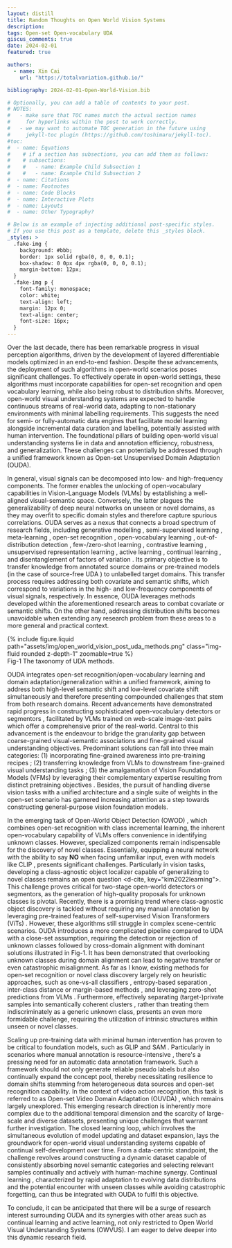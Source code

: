 ```yaml
---
layout: distill
title: Random Thoughts on Open World Vision Systems
description: 
tags: Open-set Open-vocabulary UDA
giscus_comments: true
date: 2024-02-01
featured: true

authors:
  - name: Xin Cai
    url: "https://totalvariation.github.io/"

bibliography: 2024-02-01-Open-World-Vision.bib

# Optionally, you can add a table of contents to your post.
# NOTES:
#   - make sure that TOC names match the actual section names
#     for hyperlinks within the post to work correctly.
#   - we may want to automate TOC generation in the future using
#     jekyll-toc plugin (https://github.com/toshimaru/jekyll-toc).
#toc:
#  - name: Equations
#    # if a section has subsections, you can add them as follows:
#    # subsections:
#    #   - name: Example Child Subsection 1
#    #   - name: Example Child Subsection 2
#  - name: Citations
#  - name: Footnotes
#  - name: Code Blocks
#  - name: Interactive Plots
#  - name: Layouts
#  - name: Other Typography?

# Below is an example of injecting additional post-specific styles.
# If you use this post as a template, delete this _styles block.
_styles: >
  .fake-img {
    background: #bbb;
    border: 1px solid rgba(0, 0, 0, 0.1);
    box-shadow: 0 0px 4px rgba(0, 0, 0, 0.1);
    margin-bottom: 12px;
  }
  .fake-img p {
    font-family: monospace;
    color: white;
    text-align: left;
    margin: 12px 0;
    text-align: center;
    font-size: 16px;
  }
---
```


Over the last decade, there has been remarkable progress in visual perception algorithms, driven by the development of layered differentiable models optimized in an end-to-end fashion. Despite these advancements, the deployment of such algorithms in open-world scenarios poses significant challenges. To effectively operate in open-world settings, these algorithms must incorporate capabilities for open-set recognition and open vocabulary learning, while also being robust to distribution shifts. Moreover, open-world visual understanding systems are expected to handle continuous streams of real-world data, adapting to non-stationary environments with minimal labelling requirements. This suggests the need for semi- or fully-automatic data engines that facilitate model learning alongside incremental data curation and labelling, potentially assisted with human intervention. The foundational pillars of building open-world visual understanding systems lie in data and annotation efficiency, robustness, and generalization. These challenges can potentially be addressed through a unified framework known as Open-set Unsupervised Domain Adaptation (OUDA).
	
In general, visual signals can be decomposed into low- and high-frequency components. The former enables the unlocking of open-vocabulary capabilities in Vision-Language Models (VLMs) <d-cite key="radford2021learning"></d-cite> <d-cite key="li2021align"></d-cite> by establishing a well-aligned visual-semantic space. Conversely, the latter plagues the generalizability of deep neural networks on unseen or novel domains, as they may overfit to specific domain styles and therefore capture spurious correlations. OUDA serves as a nexus that connects a broad spectrum of research fields, including generative modelling <d-cite key="hoffman2018cycada"><d-cite> <d-cite key="ilse2020diva"><d-cite> <d-cite key="mahajan2020latent"><d-cite>, semi-supervised learning <d-cite key="berthelot2021adamatch"><d-cite> <d-cite key="zhang2020label"><d-cite>, meta-learning <d-cite key="shu2021open"><d-cite> <d-cite key="kim2022pin"><d-cite> <d-cite key="zhao2021learning"><d-cite>, open-set recognition <d-cite key="saito2021ovanet"><d-cite> <d-cite key="saito2020universal"><d-cite>, open-vocabulary learning <d-cite key="yu2023open"><d-cite> <d-cite key="zara2023autolabel"><d-cite> <d-cite key="wu2023towards"><d-cite>, out-of-distribution detection <d-cite key="shu2023clipood"></d-cite> <d-cite key="wang2023clipn"></d-cite>, few-/zero-shot learning <d-cite key="wu2022style"></d-cite> <d-cite key="fahes2023poda"></d-cite>, contrastive learning <d-cite key="da2022dual"><d-cite> <d-cite key="sahoo2021contrast"><d-cite> <d-cite key="zara2023simplifying"><d-cite>, unsupervised representation learning <d-cite key="hoyer2023mic"><d-cite> <d-cite key="vray2024distill"><d-cite>, active learning <d-cite key="zhang2022bamboo"></d-cite> <d-cite key="wu2022entropy"></d-cite>, continual learning <d-cite key="atanyan2024continuous"></d-cite> <d-cite key="lin2022prototype"></d-cite> <d-cite key="wang2302comprehensive"></d-cite>, and disentanglement of factors of variation <d-cite key="wu2022single"></d-cite> <d-cite key="wei2022unsupervised"></d-cite>. Its primary objective is to transfer knowledge from annotated source domains or pre-trained models (in the case of source-free UDA <d-cite key="liang2020we"></d-cite>) to unlabelled target domains. This transfer process requires addressing both covariate and semantic shifts, which correspond to variations in the high- and low-frequency components of visual signals, respectively. In essence, OUDA leverages methods developed within the aforementioned research areas to combat covariate or semantic shifts. On the other hand, addressing distribution shifts becomes unavoidable when extending any research problem from these areas to a more general and practical context.

<div class="row mt-3">
    <div class="col-sm mt-3 mt-md-0">
        {% include figure.liquid path="assets/img/open_world_vision_post_uda_methods.png" class="img-fluid rounded z-depth-1" zoomable=true %}
    </div>
</div>
<div class="caption">
    Fig-1 The taxonomy of UDA methods.
</div>

OUDA integrates open-set recognition/open-vocabulary learning and domain adaptation/generalization within a unified framework, aiming to address both high-level semantic shift and low-level covariate shift simultaneously and therefore presenting compounded challenges that stem from both research domains. Recent advancements have demonstrated rapid progress in constructing sophisticated open-vocabulary detectors or segmentors <d-cite key="zhu2023survey"></d-cite>, facilitated by VLMs trained on web-scale image-text pairs which offer a comprehensive prior of the real-world. Central to this advancement is the endeavour to bridge the granularity gap between coarse-grained visual-semantic associations and fine-grained visual understanding objectives. Predominant solutions can fall into three main categories: (1) incorporating fine-grained awareness into pre-training recipes <d-cite key="li2022grounded"></d-cite> <d-cite key=""></d-cite> <d-cite key="zhong2022regionclip"></d-cite> <d-cite key="rao2022denseclip"></d-cite>; (2) transferring knowledge from VLMs to downstream fine-grained visual understanding tasks <d-cite key="gu2021open"></d-cite> <d-cite key="kuo2022f"></d-cite> <d-cite key="wu2023cora"></d-cite> <d-cite key="he2023clip"></d-cite>; (3) the amalgamation of Vision Foundation Models (VFMs) by leveraging their complementary expertise resulting from distinct pretraining objectives <d-cite key="han2023boosting"></d-cite> <d-cite key="wang2023sam"></d-cite>. Besides, the pursuit of handling diverse vision tasks with a unified architecture and a single suite of weights in the open-set scenario <d-cite key="zou2023generalized"></d-cite> <d-cite key="zhang2023simple"></d-cite> has garnered increasing attention as a step towards constructing general-purpose vision foundation models.
		
In the emerging task of Open-World Object Detection (OWOD) <d-cite key="joseph2021towards"></d-cite> <d-cite key="gupta2022ow"></d-cite> <d-cite key="wang2023detecting"></d-cite>, which combines open-set recognition with class incremental learning, the inherent open-vocabulary capability of VLMs offers convenience in identifying unknown classes. However, specialized components remain indispensable for the discovery of novel classes. Essentially, equipping a neural network with the ability to say **NO** when facing unfamiliar input, even with models like CLIP <d-cite key="wang2023clipn"></d-cite>, presents significant challenges. Particularly in vision tasks, developing a class-agnostic object localizer capable of generalizing to novel classes remains an open question <d-cite, key="kim2022learning"></d-cite>. This challenge proves critical for two-stage open-world detectors or segmentors, as the generation of high-quality proposals for unknown classes is pivotal. Recently, there is a promising trend where class-agnostic object discovery is tackled without requiring any manual annotation by leveraging pre-trained features of self-supervised Vision Transformers (ViTs) <d-cite key="simeoni2023unsupervised"></d-cite>. However, these algorithms still struggle in complex scene-centric scenarios. OUDA introduces a more complicated pipeline compared to UDA with a close-set assumption, requiring the detection or rejection of unknown classes followed by cross-domain alignment with dominant solutions illustrated in Fig-1. It has been demonstrated that overlooking unknown classes during domain alignment can lead to negative transfer or even catastrophic misalignment. As far as I know, existing methods for open-set recognition or novel class discovery largely rely on heuristic approaches, such as one-vs-all classifiers <d-cite key="saito2021ovanet"></d-cite>, entropy-based separation <d-cite key="saito2020universal"></d-cite>, inter-class distance or margin-based methods <d-cite key="miller2021class"></d-cite>, and leveraging zero-shot predictions from VLMs <d-cite key="yu2023open"></d-cite> <d-cite key="zara2023autolabel"></d-cite>. Furthermore, effectively separating (target-)private samples into semantically coherent clusters <d-cite key="zara2023autolabel"></d-cite>, rather than treating them indiscriminately as a generic unknown class, presents an even more formidable challenge, requiring the utilization of intrinsic structures within unseen or novel classes.

Scaling up pre-training data with minimal human intervention has proven to be critical to foundation models, such as GLIP <d-cite key="li2022grounded"></d-cite> and SAM <d-cite key="kirillov2023segment"></d-cite>. Particularly in scenarios where manual annotation is resource-intensive <d-cite key="delatolas2024learning"></d-cite>, there's a pressing need for an automatic data annotation framework. Such a framework should not only generate reliable pseudo labels but also continually expand the concept pool, thereby necessitating resilience to domain shifts stemming from heterogeneous data sources and open-set recognition capability. In the context of video action recognition, this task is referred to as Open-set Video Domain Adaptation (OUVDA) <d-cite key="zara2023simplifying"></d-cite> <d-cite key="zara2023autolabel"></d-cite>, which remains largely unexplored. This emerging research direction is inherently more complex due to the additional temporal dimension and the scarcity of large-scale and diverse datasets, presenting unique challenges that warrant further investigation. The closed learning loop, which involves the simultaneous evolution of model updating and dataset expansion, lays the groundwork for open-world visual understanding systems capable of continual self-development over time. From a data-centric standpoint, the challenge revolves around constructing a dynamic dataset capable of consistently absorbing novel semantic categories and selecting relevant samples continually <d-cite key="de2021continual"></d-cite> and actively <d-cite key="zhang2022bamboo"><d-cite> with human-machine synergy. Continual learning <d-cite key="wang2302comprehensive"></d-cite>, characterized by rapid adaptation to evolving data distributions and the potential encounter with unseen classes while avoiding catastrophic forgetting, can thus be integrated with OUDA to fulfil this objective.

To conclude, it can be anticipated that there will be a surge of research interest surrounding OUDA and its synergies with other areas such as continual learning and active learning, not only restricted to Open World Visual Understanding Systems (OWVUS). I am eager to delve deeper into this dynamic research field.

